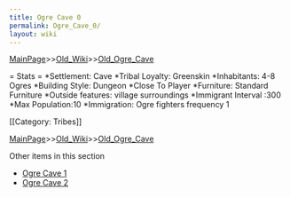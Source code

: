 ```yaml
---
title: Ogre Cave 0
permalink: Ogre_Cave_0/
layout: wiki
---
```


[MainPage](/keeperrl_wiki/ "wikilink")>>[Old_Wiki](/keeperrl_wiki/Old_Wiki "wikilink")>>[Old_Ogre_Cave](/keeperrl_wiki/Old_Ogre_Cave "wikilink")

= Stats =
*Settlement: Cave
*Tribal Loyalty: Greenskin
*Inhabitants: 4-8 Ogres
*Building Style: Dungeon
*Close To Player
*Furniture: Standard Furniture
*Outside features: village surroundings 
*Immigrant Interval :300 
*Max Population:10 
*Immigration: Ogre fighters frequency 1

[[Category: Tribes]]

[MainPage](/keeperrl_wiki/ "wikilink")>>[Old_Wiki](/keeperrl_wiki/Old_Wiki "wikilink")>>[Old_Ogre_Cave](/keeperrl_wiki/Old_Ogre_Cave "wikilink")

Other items in this section
-    [Ogre Cave 1](/keeperrl_wiki/Ogre_Cave_1 "wikilink")
-    [Ogre Cave 2](/keeperrl_wiki/Ogre_Cave_2 "wikilink")
